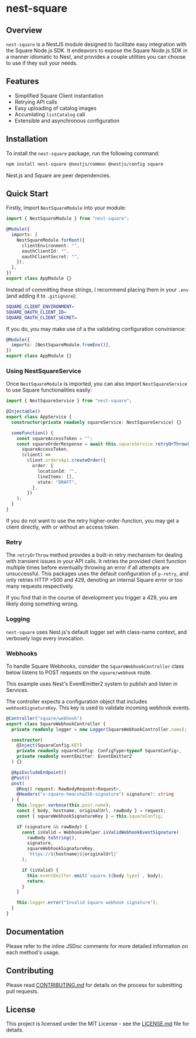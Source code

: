 # nest-square

## Overview

`nest-square` is a NestJS module designed to facilitate easy integration with the Square Node.js SDK.
It endeavors to expose the Square Node.js SDK in a manner idiomatic to Nest, and provides a couple
utilities you can choose to use if they suit your needs.

## Features

- Simplified Square Client instantiation
- Retrying API calls
- Easy uploading of catalog images
- Accumlating `listCatalog` call
- Extensible and asynchronous configuration

## Installation

To install the `nest-square` package, run the following command:

```bash
npm install nest-square @nestjs/common @nestjs/config square
```

Nest.js and Square are peer dependencies.

## Quick Start

Firstly, import `NestSquareModule` into your module:

```typescript
import { NestSquareModule } from "nest-square";

@Module({
  imports: [
    NestSquareModule.forRoot({
      clientEnvironment: "",
      oauthClientId: "",
      oauthClientSecret: "",
    }),
  ],
})
export class AppModule {}
```

Instead of committing these strings, I recommend placing them in your `.env` (and adding it to `.gitignore`):

```bash
SQUARE_CLIENT_ENVIRONMENT=
SQUARE_OAUTH_CLIENT_ID=
SQUARE_OAUTH_CLIENT_SECRET=
```

If you do, you may make use of a the validating configuration convinience:

```typescript
@Module({
  imports: [NestSquareModule.fromEnv()],
})
export class AppModule {}
```

### Using NestSquareService

Once `NestSquareModule` is imported, you can also import `NestSquareService` to use Square functionalities easily:

```typescript
import { NestSquareService } from "nest-square";

@Injectable()
export class AppService {
  constructor(private readonly squareService: NestSquareService) {}

  someFunction() {
    const squareAccessToken = "";
    const squareOrderResponse = await this.squareService.retryOrThrow(
      squareAccessToken,
      (client) =>
        client.ordersApi.createOrder({
          order: {
            locationId: "",
            lineItems: [],
            state: "DRAFT",
          },
        })
    );
  }
}
```

If you do not want to use the retry higher-order-function, you may get a client directly, with or without an access token.

### Retry

The `retryOrThrow` method provides a built-in retry mechanism for dealing with transient issues in your API calls. It retries the provided client function multiple times before eventually throwing an error if all attempts are unsuccessful. This packages uses the default configuration of `p-retry`, and only retries HTTP >500 and 429, denoting an internal Square error or too many requests respectively.

If you find that in the course of development you trigger a 429, you are likely doing something wrong.

### Logging

`nest-square` uses Nest.js's default logger set with class-name context, and verbosely logs every invocation.

### Webhooks

To handle Square Webhooks, consider the `SquareWebhookController` class below listens to POST requests on the `square/webhook` route.

This example uses Nest's EventEmitter2 system to publish and listen in Services.

The controller expects a configuration object that includes `webhookSignatureKey`. This key is used to validate incoming webhook events.

```typescript
@Controller("square/webhook")
export class SquareWebhookController {
  private readonly logger = new Logger(SquareWebhookController.name);

  constructor(
    @Inject(SquareConfig.KEY)
    private readonly squareConfig: ConfigType<typeof SquareConfig>,
    private readonly eventEmitter: EventEmitter2
  ) {}

  @ApiExcludeEndpoint()
  @Post()
  post(
    @Req() request: RawBodyRequest<Request>,
    @Headers("x-square-hmacsha256-signature") signature?: string
  ) {
    this.logger.verbose(this.post.name);
    const { body, hostname, originalUrl, rawBody } = request;
    const { squareWebhookSignatureKey } = this.squareConfig;

    if (signature && rawBody) {
      const isValid = WebhooksHelper.isValidWebhookEventSignature(
        rawBody.toString(),
        signature,
        squareWebhookSignatureKey,
        `https://${hostname}${originalUrl}`
      );

      if (isValid) {
        this.eventEmitter.emit(`square.${body.type}`, body);
        return;
      }
    }

    this.logger.error("Invalid Square webhook signature");
  }
}
```

## Documentation

Please refer to the inline JSDoc comments for more detailed information on each method's usage.

## Contributing

Please read [CONTRIBUTING.md](CONTRIBUTING.md) for details on the process for submitting pull requests.

## License

This project is licensed under the MIT License - see the [LICENSE.md](LICENSE.md) file for details.
